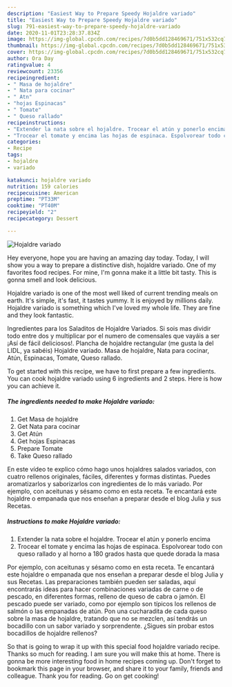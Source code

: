 ```yaml
---
description: "Easiest Way to Prepare Speedy Hojaldre variado"
title: "Easiest Way to Prepare Speedy Hojaldre variado"
slug: 791-easiest-way-to-prepare-speedy-hojaldre-variado
date: 2020-11-01T23:28:37.834Z
image: https://img-global.cpcdn.com/recipes/7d0b5dd128469671/751x532cq70/hojaldre-variado-foto-principal.jpg
thumbnail: https://img-global.cpcdn.com/recipes/7d0b5dd128469671/751x532cq70/hojaldre-variado-foto-principal.jpg
cover: https://img-global.cpcdn.com/recipes/7d0b5dd128469671/751x532cq70/hojaldre-variado-foto-principal.jpg
author: Ora Day
ratingvalue: 4
reviewcount: 23356
recipeingredient:
- " Masa de hojaldre"
- " Nata para cocinar"
- " Atn"
- "hojas Espinacas"
- " Tomate"
- " Queso rallado"
recipeinstructions:
- "Extender la nata sobre el hojaldre. Trocear el atún y ponerlo encima"
- "Trocear el tomate y encima las hojas de espinaca. Espolvorear todo con queso rallado y al horno a 180 grados hasta que quede dorada la masa"
categories:
- Recipe
tags:
- hojaldre
- variado

katakunci: hojaldre variado 
nutrition: 159 calories
recipecuisine: American
preptime: "PT33M"
cooktime: "PT40M"
recipeyield: "2"
recipecategory: Dessert

---
```



![Hojaldre variado](https://img-global.cpcdn.com/recipes/7d0b5dd128469671/751x532cq70/hojaldre-variado-foto-principal.jpg)

Hey everyone, hope you are having an amazing day today. Today, I will show you a way to prepare a distinctive dish, hojaldre variado. One of my favorites food recipes. For mine, I'm gonna make it a little bit tasty. This is gonna smell and look delicious.

Hojaldre variado is one of the most well liked of current trending meals on earth. It's simple, it's fast, it tastes yummy. It is enjoyed by millions daily. Hojaldre variado is something which I've loved my whole life. They are fine and they look fantastic.

Ingredientes para los Saladitos de Hojaldre Variados. Si sois mas dividir todo entre dos y multiplicar por el numero de comensales que vayáis a ser ¡Así de fácil deliciosos!. Plancha de hojaldre rectangular (me gusta la del LIDL, ya sabéis) Hojaldre variado. Masa de hojaldre, Nata para cocinar, Atún, Espinacas, Tomate, Queso rallado.


To get started with this recipe, we have to first prepare a few ingredients. You can cook hojaldre variado using 6 ingredients and 2 steps. Here is how you can achieve it.

<!--inarticleads1-->

##### The ingredients needed to make Hojaldre variado:

1. Get  Masa de hojaldre
1. Get  Nata para cocinar
1. Get  Atún
1. Get hojas Espinacas
1. Prepare  Tomate
1. Take  Queso rallado


En este vídeo te explico cómo hago unos hojaldres salados variados, con cuatro rellenos originales, fáciles, diferentes y formas distintas. Puedes aromatizarlos y saborizarlos con ingredientes de lo más variado. Por ejemplo, con aceitunas y sésamo como en esta receta. Te encantará este hojaldre o empanada que nos enseñan a preparar desde el blog Julia y sus Recetas. 

<!--inarticleads2-->

##### Instructions to make Hojaldre variado:

1. Extender la nata sobre el hojaldre. Trocear el atún y ponerlo encima
1. Trocear el tomate y encima las hojas de espinaca. Espolvorear todo con queso rallado y al horno a 180 grados hasta que quede dorada la masa


Por ejemplo, con aceitunas y sésamo como en esta receta. Te encantará este hojaldre o empanada que nos enseñan a preparar desde el blog Julia y sus Recetas. Las preparaciones también pueden ser saladas, aquí encontrarás ideas para hacer combinaciones variadas de carne o de pescado, en diferentes formas, relleno de queso de cabra o jamón. El pescado puede ser variado, como por ejemplo son típicos los rellenos de salmón o las empanadas de atún. Pon una cucharadita de cada queso sobre la masa de hojaldre, tratando que no se mezclen, así tendrás un bocadillo con un sabor variado y sorprendente. ¿Sigues sin probar estos bocadillos de hojaldre rellenos? 

So that is going to wrap it up with this special food hojaldre variado recipe. Thanks so much for reading. I am sure you will make this at home. There is gonna be more interesting food in home recipes coming up. Don't forget to bookmark this page in your browser, and share it to your family, friends and colleague. Thank you for reading. Go on get cooking!
